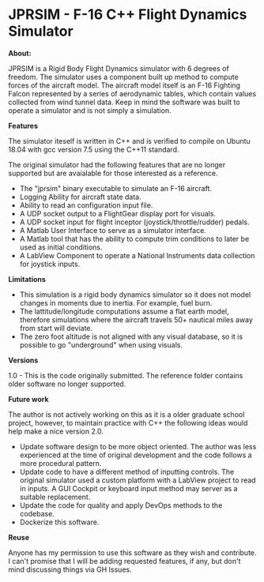 # JPRSIM - F-16 C++ Flight Dynamics Simulator

**About:**

JPRSIM is a Rigid Body Flight Dynamics simulator with 6 degrees of freedom. The simulator uses a component built up method to compute forces of the aircraft model.  The aircraft model itself is an F-16 Fighting Falcon represented by a series of aerodynamic tables, which contain values collected from wind tunnel data.  Keep in mind the software was built to operate a simulator and is not simply a simulation.  

**Features**

The simulator iteself is written in C++ and is verified to compile on Ubuntu 18.04 with gcc version 7.5 using the C++11 standard.

The original simulator had the following features that are no longer supported but are avaialable for those interested as a reference.

* The "jprsim" binary executable to simulate an F-16 aircraft.
* Logging Ability for aircraft state data.
* Ability to read an configuration input file.
* A UDP socket output to a FlightGear display port for visuals.
* A UDP socket input for flight inceptor (joystick/throttle/rudder) pedals.
* A Matlab User Interface to serve as a simulator interface.
* A Matlab tool that has the ability to compute trim conditions to later be used as initial conditions.
* A LabView Component to operate a National Instruments data collection for joystick inputs.

**Limitations**

* This simulation is a rigid body dynamics simulator so it does not model changes in moments due to inertia. For example, fuel burn.
* The lattitude/longitude computations assume a flat earth model, therefore simulations where the aircraft travels 50+ nautical miles away from start will deviate.
* The zero foot altitude is not aligned with any visual database, so it is possible to go "underground" when using visuals.

**Versions**

1.0 - This is the code originally submitted. The reference folder contains older software no longer supported.

**Future work**

The author is not actively working on this as it is a older graduate school project, however, to maintain practice with C++ the following ideas would help make a nice version 2.0.

* Update software design to be more object oriented. The author was less experienced at the time of original development and the code follows a more procedural pattern.
* Update code to have a different method of inputting controls. The original simulator used a custom platform with a LabView project to read in inputs. A GUI Cockpit or keyboard input method may server as a suitable replacement.
* Update the code for quality and apply DevOps methods to the codebase.
* Dockerize this software.

**Reuse**

Anyone has my permission to use this software as they wish and contribute. I can't promise that I will be adding requested features, if any, but don't mind discussing things via GH Issues.
